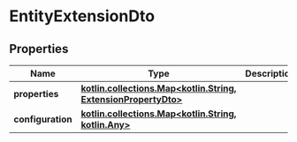 
# EntityExtensionDto

## Properties
Name | Type | Description | Notes
------------ | ------------- | ------------- | -------------
**properties** | [**kotlin.collections.Map&lt;kotlin.String, ExtensionPropertyDto&gt;**](ExtensionPropertyDto.md) |  |  [optional]
**configuration** | [**kotlin.collections.Map&lt;kotlin.String, kotlin.Any&gt;**](kotlin.Any.md) |  |  [optional]



